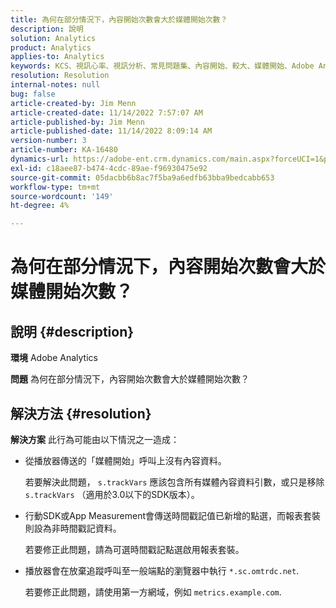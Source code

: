 ```yaml
---
title: 為何在部分情況下，內容開始次數會大於媒體開始次數？
description: 說明
solution: Analytics
product: Analytics
applies-to: Analytics
keywords: KCS、視訊心率、視訊分析、常見問題集、內容開始、較大、媒體開始、Adobe Analytics
resolution: Resolution
internal-notes: null
bug: false
article-created-by: Jim Menn
article-created-date: 11/14/2022 7:57:07 AM
article-published-by: Jim Menn
article-published-date: 11/14/2022 8:09:14 AM
version-number: 3
article-number: KA-16480
dynamics-url: https://adobe-ent.crm.dynamics.com/main.aspx?forceUCI=1&pagetype=entityrecord&etn=knowledgearticle&id=f2f8c0e9-f163-ed11-9561-6045bd006b4b
exl-id: c18aee87-b474-4cdc-89ae-f96930475e92
source-git-commit: 05dacbb6b8ac7f5ba9a6edfb63bba9bedcabb653
workflow-type: tm+mt
source-wordcount: '149'
ht-degree: 4%

---
```


# 為何在部分情況下，內容開始次數會大於媒體開始次數？

## 說明 {#description}


<b>環境</b>
Adobe Analytics

<b>問題</b>
為何在部分情況下，內容開始次數會大於媒體開始次數？


## 解決方法 {#resolution}


<b>解決方案</b>
此行為可能由以下情況之一造成：

- 從播放器傳送的「媒體開始」呼叫上沒有內容資料。

  若要解決此問題， `s.trackVars` 應該包含所有媒體內容資料引數，或只是移除 `s.trackVars` （適用於3.0以下的SDK版本）。
- 行動SDK或App Measurement會傳送時間戳記值已新增的點選，而報表套裝則設為非時間戳記資料。

  若要修正此問題，請為可選時間戳記點選啟用報表套裝。
- 播放器會在放棄追蹤呼叫至一般端點的瀏覽器中執行 `*.sc.omtrdc.net`.

  若要修正此問題，請使用第一方網域，例如 `metrics.example.com`.
